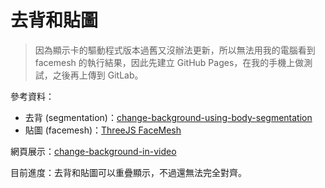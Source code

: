 # 去背和貼圖

> 因為顯示卡的驅動程式版本過舊又沒辦法更新，所以無法用我的電腦看到 facemesh 的執行結果，因此先建立 GitHub Pages，在我的手機上做測試，之後再上傳到 GitLab。

參考資料：

* 去背 (segmentation)：[change-background-using-body-segmentation](https://github.com/selvam85/change-background-using-body-segmentation)
* 貼圖 (facemesh)：[ThreeJS FaceMesh](https://hiukim.github.io/mind-ar-js-doc/more-examples/threejs-face-facemesh)

網頁展示：[change-background-in-video](https://tzuhanchen.github.io/facemesh_test/change-background-in-video.html)

目前進度：去背和貼圖可以重疊顯示，不過還無法完全對齊。